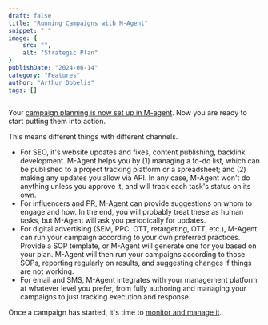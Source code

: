 ```yaml
---
draft: false
title: "Running Campaigns with M-Agent"
snippet: " "
image: {
    src: "",
    alt: "Strategic Plan"
}
publishDate: "2024-06-14"
category: "Features"
author: "Arthur Dobelis"
tags: []
---
```

Your [campaign planning is now set up in M-agent](/feature/author-campaigns). Now you are ready to start putting them into action. 

This means different things with different channels. 

* For SEO, it's website updates and fixes, content publishing, backlink development. M-Agent helps you by (1) managing a to-do list, which can be published to a project tracking platform or a spreadsheet; and (2) making any updates you allow via API. In any case, M-Agent won't do anything unless you approve it, and will track each task's status on its own.
* For influencers and PR, M-Agent can provide suggestions on whom to engage and how. In the end, you will probably treat these as human tasks, but M-Agent will ask you periodically for updates.
* For digital advertising (SEM, PPC, OTT, retargeting, OTT, etc.), M-Agent can run your campaign according to your own preferred practices. Provide a SOP template, or M-Agent will generate one for you based on your plan. M-Agent will then run your campaigns according to those SOPs, reporting regularly on results, and suggesting changes if things are not working.
* For email and SMS, M-Agent integrates with your management platform at whatever level you prefer, from fully authoring and managing your campaigns to just tracking execution and response.

Once a campaign has started, it's time to [monitor and manage it](/features/monitor-and-manage).